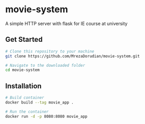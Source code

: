 # movie-system
A simple HTTP server with flask for IE course at university

## Get Started
```bash
# Clone this repository to your machine
git clone https://github.com/MrezaDorudian/movie-system.git

# Navigate to the downloaded folder
cd movie-system
```

## Installation
```bash
# Build container
docker build --tag movie_app .

# Run the container
docker run -d -p 8080:8080 movie_app
```
